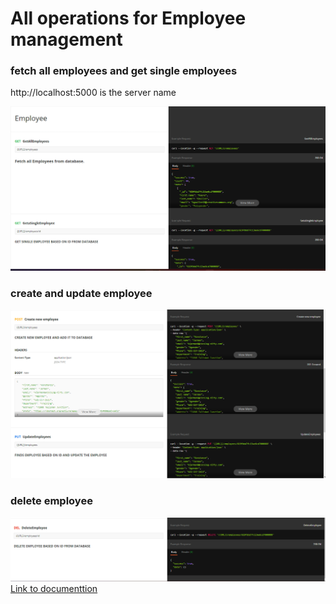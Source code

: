 # All operations for Employee management 
### fetch all employees and get single employees
http://localhost:5000 is the server name 

![img.png](img.png)

### create and update employee
![img_1.png](img_1.png)
### delete employee 
![img_2.png](img_2.png)
[Link to documenttion](https://documenter.getpostman.com/view/16936580/UVJhDF4J)
